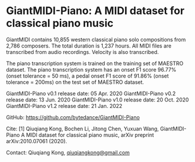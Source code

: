 # GiantMIDI-Piano: A MIDI dataset for classical piano music

GiantMIDI contains 10,855 western classical piano solo compositions from 2,786 composers. The total duration is 1,237 hours. All MIDI files are transcribed from audio recordings. Velocity is also transcribed.

The piano transcription system is trained on the training set of MAESTRO dataset. The piano transcription system has an onset F1 score 96.77% (onset tolerance = 50 ms), a pedal onset F1 score of 91.86% (onset tolerance = 200ms) on the test set of MAESTRO dataset.

GiantMIDI-Piano v0.1 release date: 05 Apr. 2020
GiantMIDI-Piano v0.2 release date: 13 Jun. 2020
GiantMIDI-Piano v1.0 release date: 20 Oct. 2020
GiantMIDI-Piano v1.2 release date: 21 Jan. 2022

GitHub:
https://github.com/bytedance/GiantMIDI-Piano

Cite: 
[1] Qiuqiang Kong, Bochen Li, Jitong Chen, Yuxuan Wang, GiantMIDI-Piano A MIDI dataset for classical piano music, arXiv preprint arXiv:2010.07061 (2020).

Contact: Qiuqiang Kong, qiuqiangkong@gmail.com

